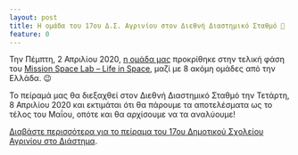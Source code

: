 ```yaml
---
layout: post
title: Η ομάδα του 17ου Δ.Σ. Αγρινίου στον Διεθνή Διαστημικό Σταθμό 🚀
feature: 0
---
```


Την Πέμπτη, 2 Απριλίου 2020, [η ομάδα μας](https://blogs.sch.gr/17dimagr/2020/04/03/tin-tetarti-8-aprilioy-2020-ston-diethni-diastimiko-stathmo-tha-diexachthei-to-peirama-toy-scholeioy-mas/) προκρίθηκε στην τελική φάση του [Mission Space Lab – Life in Space](https://astro-pi.org/missions/space-lab/), μαζί με 8 ακόμη ομάδες από την Ελλάδα. 😉

Το πείραμά μας θα διεξαχθεί στον Διεθνή Διαστημικό Σταθμό την Τετάρτη, 8 Απριλίου 2020 και εκτιμάται ότι θα πάρουμε τα αποτελέσματα ως το τέλος του Μαΐου, οπότε και θα αρχίσουμε να τα αναλύουμε!

[Διαβάστε περισσότερα για το πείραμα του 17ου Δημοτικού Σχολείου Αγρινίου στο Διάστημα](https://www.sch.gr/tin-tetarti-8-apriliou-2020-ston-diethni-diastimiko-stathmo-tha-dieksachthei-peirama-tou-17ou-dimotikou-scholeiou-agriniou/).
